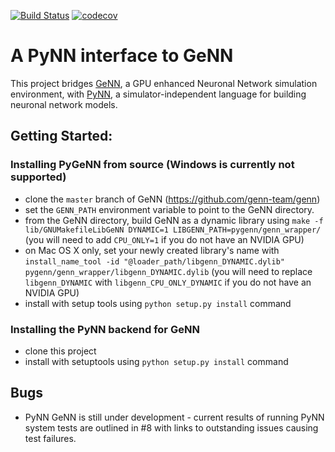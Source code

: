 [![Build Status](https://gen-ci.inf.sussex.ac.uk/buildStatus/icon?job=GeNN/pynn_genn/master)](https://gen-ci.inf.sussex.ac.uk/job/GeNN/job/pynn_genn/job/master/) [![codecov](https://codecov.io/gh/genn-team/pynn_genn/branch/master/graph/badge.svg)](https://codecov.io/gh/genn-team/pynn_genn)
# A PyNN interface to GeNN
This project bridges [GeNN](http://genn-team.github.io/genn/), a GPU enhanced Neuronal Network simulation environment, with [PyNN](https://pypi.org/project/PyNN/), a simulator-independent language for building neuronal network models.

## Getting Started:
### Installing PyGeNN from source (Windows is currently not supported)
 - clone the ``master`` branch of GeNN (https://github.com/genn-team/genn)
 - set the ``GENN_PATH`` environment variable to point to the GeNN directory.
 - from the GeNN directory, build GeNN as a dynamic library using ``make -f lib/GNUMakefileLibGeNN DYNAMIC=1 LIBGENN_PATH=pygenn/genn_wrapper/`` (you will need to add ``CPU_ONLY=1`` if you do not have an NVIDIA GPU)
 - on Mac OS X only, set your newly created library's name with ``install_name_tool -id "@loader_path/libgenn_DYNAMIC.dylib" pygenn/genn_wrapper/libgenn_DYNAMIC.dylib`` (you will need to replace ``libgenn_DYNAMIC`` with ``libgenn_CPU_ONLY_DYNAMIC`` if you do not have an NVIDIA GPU)
 - install with setup tools using ``python setup.py install`` command
 
### Installing the PyNN backend for GeNN
 - clone this project
 - install with setuptools using ``python setup.py install`` command

## Bugs
- PyNN GeNN is still under development - current results of running PyNN system tests are outlined in #8 with links to outstanding issues causing test failures.
